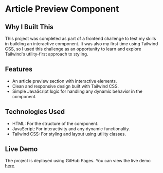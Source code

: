 # Article Preview Component

## Why I Built This
This project was completed as part of a frontend challenge to test my skills in building an interactive component. It was also my first time using Tailwind CSS, so I used this challenge as an opportunity to learn and explore Tailwind's utility-first approach to styling.

## Features
- An article preview section with interactive elements.
- Clean and responsive design built with Tailwind CSS.
- Simple JavaScript logic for handling any dynamic behavior in the component.

## Technologies Used
- HTML: For the structure of the component.
- JavaScript: For interactivity and any dynamic functionality.
- Tailwind CSS: For styling and layout using utility classes.

## Live Demo
The project is deployed using GitHub Pages. You can view the live demo [here](https://lauraamiaa.github.io/article-preview-component/).